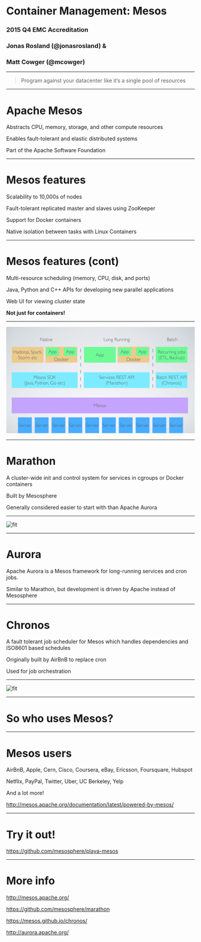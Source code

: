 # Container Management: Mesos
### 2015 Q4 EMC Accreditation
### Jonas Rosland (@jonasrosland) &
### Matt Cowger (@mcowger)

---

> Program against your datacenter like it’s a single pool of resources

---

# Apache Mesos

Abstracts CPU, memory, storage, and other compute resources

Enables fault-tolerant and elastic distributed systems

Part of the Apache Software Foundation

---

# Mesos features

Scalability to 10,000s of nodes

Fault-tolerant replicated master and slaves using ZooKeeper

Support for Docker containers

Native isolation between tasks with Linux Containers

---

# Mesos features (cont)

Multi-resource scheduling (memory, CPU, disk, and ports)

Java, Python and C++ APIs for developing new parallel applications

Web UI for viewing cluster state

**Not just for containers!**

---

![fit](images/mesos.png)

---

# Marathon

A cluster-wide init and control system for services in cgroups or Docker containers

Built by Mesosphere

Generally considered easier to start with than Apache Aurora

---

![fit](https://mesosphere.github.io/marathon/img/architecture.png)

---

# Aurora

Apache Aurora is a Mesos framework for long-running services and cron jobs.

Similar to Marathon, but development is driven by Apache instead of Mesosphere

---

# Chronos

A fault tolerant job scheduler for Mesos which handles dependencies and ISO8601 based schedules

Originally built by AirBnB to replace cron

Used for job orchestration

---

![fit](https://mesos.github.io/chronos/img/chronos_ui-1.png)

---

# So who uses Mesos?

---

# Mesos users

AirBnB, Apple, Cern, Cisco, Coursera, eBay, Ericsson, Foursquare, Hubspot

Netflix, PayPal, Twitter, Uber, UC Berkeley, Yelp

And a lot more!

http://mesos.apache.org/documentation/latest/powered-by-mesos/

---

# Try it out!

https://github.com/mesosphere/playa-mesos

---

# More info

http://mesos.apache.org/

https://github.com/mesosphere/marathon

https://mesos.github.io/chronos/

http://aurora.apache.org/

